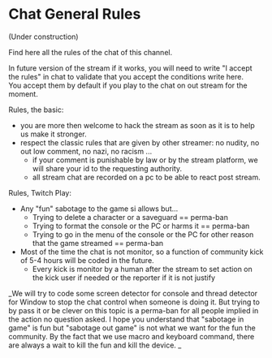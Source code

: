 # Chat General Rules

(Under construction)

  
Find here all the rules of the chat of this channel.  
  
In future version of the stream if it works, you will need to write "I accept the rules" in chat to validate that you accept the conditions write here.  
You accept them by default if you play to the chat on out stream for the moment.  


Rules, the basic:
- you are more then welcome to hack the stream as soon as it is to help us make it stronger.
- respect the classic rules that are given by other streamer: no nudity, no out low comment, no nazi, no racism ...
  - if your comment is punishable by law or by the stream platform, we will share your id to the requesting authority.
  - all stream chat are recorded on a pc to be able to react post stream.

Rules, Twitch Play:
- Any "fun" sabotage to the game si allows but...
  - Trying to delete a character or a saveguard == perma-ban
  - Trying to format the console or the PC or harms it == perma-ban
  - Trying to go in the menu of the console or the PC for other reason that the game streamed == perma-ban
- Most of the time the chat is not monitor, so a function of community kick of 5-4 hours will be coded in the future.
  - Every kick is monitor by a human after the stream to set action on the kick user if needed or the reporter if it is not justify 
  
_We will try to code some screen detector for console and thread detector for Window to stop the chat control when someone is doing it. But trying to by pass it or be clever on this topic is a perma-ban for all people implied in the action no question asked.  I hope you understand that "sabotage in game" is fun but "sabotage out game" is not what we want for the fun the community.
By the fact that we use macro and keyboard command, there are always a wait to kill the fun and kill the device. _
